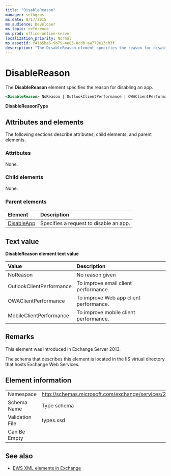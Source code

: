 ```yaml
---
title: "DisableReason"
manager: sethgros
ms.date: 9/17/2015
ms.audience: Developer
ms.topic: reference
ms.prod: office-online-server
localization_priority: Normal
ms.assetid: f41b5be6-9b79-4e83-8cdb-aa779e13cb3f
description: "The DisableReason element specifies the reason for disabling an app."
---
```


# DisableReason

The **DisableReason** element specifies the reason for disabling an app. 
  
```XML
<DisableReason> NoReason | OutlookClientPerformance | OWAClientPerformance | MobileClientPerformance </DisableReason>
```

 **DisableReasonType**
## Attributes and elements

The following sections describe attributes, child elements, and parent elements.
  
### Attributes

None.
  
### Child elements

None.
  
### Parent elements

|**Element**|**Description**|
|:-----|:-----|
|[DisableApp](disableapp.md) <br/> |Specifies a request to disable an app.  <br/> |
   
## Text value

**DisableReason element text value**

|**Value**|**Description**|
|:-----|:-----|
|NoReason  <br/> |No reason given  <br/> |
|OutlookClientPerformance  <br/> |To improve email client performance.  <br/> |
|OWAClientPerformance  <br/> |To improve Web app client performance.  <br/> |
|MobileClientPerformance  <br/> |To improve mobile client performance.  <br/> |
   
## Remarks

This element was introduced in Exchange Server 2013.
  
The schema that describes this element is located in the IIS virtual directory that hosts Exchange Web Services.
  
## Element information

|||
|:-----|:-----|
|Namespace  <br/> |http://schemas.microsoft.com/exchange/services/2006/types  <br/> |
|Schema Name  <br/> |Type schema  <br/> |
|Validation File  <br/> |types.xsd  <br/> |
|Can Be Empty  <br/> ||
   
## See also

- [EWS XML elements in Exchange](ews-xml-elements-in-exchange.md)

